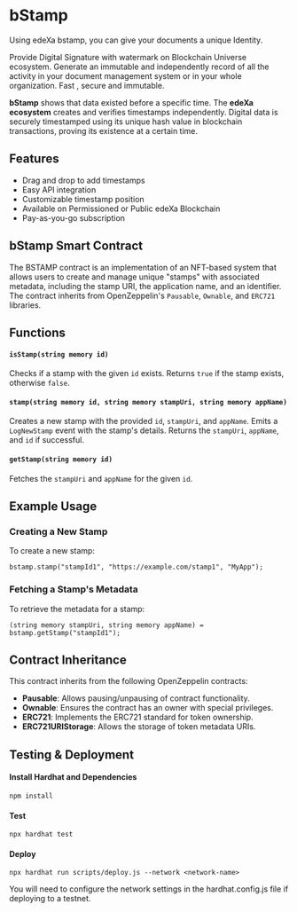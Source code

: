 # bStamp

Using edeXa bstamp, you can give your documents a unique Identity.

Provide Digital Signature with watermark on Blockchain Universe ecosystem. 
Generate an immutable and independently record of all the activity in your document management system or in your whole organization.
Fast , secure and immutable.

**bStamp** shows that data existed before a specific time. The **edeXa ecosystem** creates and verifies timestamps independently. Digital data is securely timestamped using its unique hash value in blockchain transactions, proving its existence at a certain time.

## Features

- Drag and drop to add timestamps
- Easy API integration
- Customizable timestamp position
- Available on Permissioned or Public edeXa Blockchain
- Pay-as-you-go subscription

## bStamp Smart Contract

The BSTAMP contract is an implementation of an NFT-based system that allows users to create and manage unique "stamps" with associated metadata, including the stamp URI, the application name, and an identifier. The contract inherits from OpenZeppelin's `Pausable`, `Ownable`, and `ERC721` libraries.



## Functions



#### `isStamp(string memory id)`

Checks if a stamp with the given `id` exists. Returns `true` if the stamp exists, otherwise `false`.

#### `stamp(string memory id, string memory stampUri, string memory appName)`

Creates a new stamp with the provided `id`, `stampUri`, and `appName`. Emits a `LogNewStamp` event with the stamp's details. Returns the `stampUri`, `appName`, and `id` if successful.

#### `getStamp(string memory id)`

Fetches the `stampUri` and `appName` for the given `id`.



## Example Usage

### Creating a New Stamp
To create a new stamp:
```solidity
bstamp.stamp("stampId1", "https://example.com/stamp1", "MyApp");
```
### Fetching a Stamp's Metadata

To retrieve the metadata for a stamp:

    (string memory stampUri, string memory appName) = bstamp.getStamp("stampId1");

## Contract Inheritance

This contract inherits from the following OpenZeppelin contracts:

- **Pausable**: Allows pausing/unpausing of contract functionality.
- **Ownable**: Ensures the contract has an owner with special privileges.
- **ERC721**: Implements the ERC721 standard for token ownership.
- **ERC721URIStorage**: Allows the storage of token metadata URIs.


## Testing & Deployment

#### Install Hardhat and Dependencies


    npm install

#### Test

    npx hardhat test



#### Deploy

    npx hardhat run scripts/deploy.js --network <network-name>

You will need to configure the network settings in the hardhat.config.js file if deploying to a testnet.
